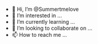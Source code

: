 - 👋 Hi, I’m @Summertmelove
- 👀 I’m interested in ...
- 🌱 I’m currently learning ...
- 💞️ I’m looking to collaborate on ...
- 📫 How to reach me ...

<!---
Summertmelove/Summertmelove is a ✨ special ✨ repository because its `README.md` (this file) appears on your GitHub profile.
You can click the Preview link to take a look at your changes.
--->
